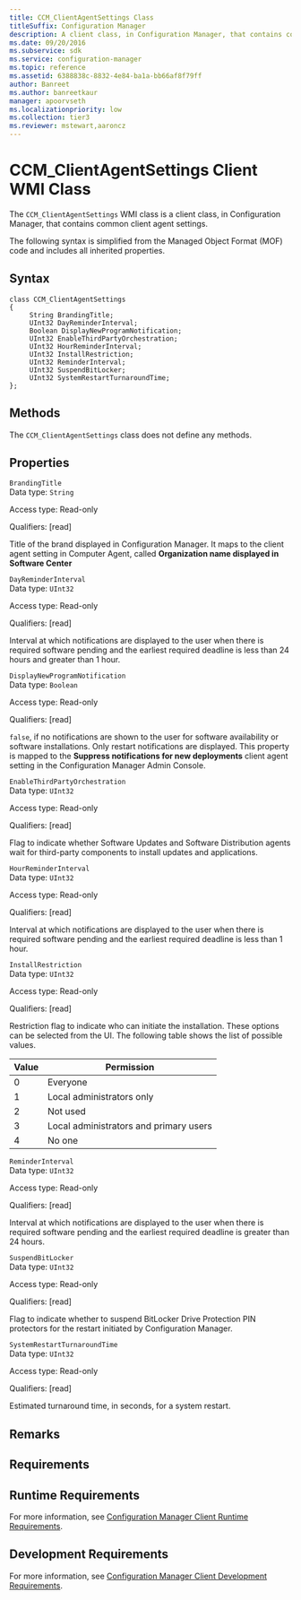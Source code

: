 ```yaml
---
title: CCM_ClientAgentSettings Class
titleSuffix: Configuration Manager
description: A client class, in Configuration Manager, that contains common client agent settings.
ms.date: 09/20/2016
ms.subservice: sdk
ms.service: configuration-manager
ms.topic: reference
ms.assetid: 6388838c-8832-4e84-ba1a-bb66af8f79ff
author: Banreet
ms.author: banreetkaur
manager: apoorvseth
ms.localizationpriority: low
ms.collection: tier3
ms.reviewer: mstewart,aaroncz 
---
```

# CCM_ClientAgentSettings Client WMI Class
The `CCM_ClientAgentSettings` WMI class is a client class, in Configuration Manager, that contains common client agent settings.  

 The following syntax is simplified from the Managed Object Format (MOF) code and includes all inherited properties.  

## Syntax  

```  
class CCM_ClientAgentSettings  
{  
     String BrandingTitle;  
     UInt32 DayReminderInterval;  
     Boolean DisplayNewProgramNotification;  
     UInt32 EnableThirdPartyOrchestration;  
     UInt32 HourReminderInterval;  
     UInt32 InstallRestriction;  
     UInt32 ReminderInterval;  
     UInt32 SuspendBitLocker;  
     UInt32 SystemRestartTurnaroundTime;  
};  
```  

## Methods  
 The `CCM_ClientAgentSettings` class does not define any methods.  

## Properties  
 `BrandingTitle`  
 Data type: `String`  

 Access type: Read-only  

 Qualifiers: [read]  

 Title of the brand displayed in Configuration Manager. It maps to the client agent setting in Computer Agent, called **Organization name displayed in Software Center**  

 `DayReminderInterval`  
 Data type: `UInt32`  

 Access type: Read-only  

 Qualifiers: [read]  

 Interval at which notifications are displayed to the user when there is required software pending and the earliest required deadline is less than 24 hours and greater than 1 hour.  

 `DisplayNewProgramNotification`  
 Data type: `Boolean`  

 Access type: Read-only  

 Qualifiers: [read]  

 `false`, if no notifications are shown to the user for software availability or software installations. Only restart notifications are displayed. This property is mapped to the **Suppress notifications for new deployments** client agent setting in the Configuration Manager Admin Console.  

 `EnableThirdPartyOrchestration`  
 Data type: `UInt32`  

 Access type: Read-only  

 Qualifiers: [read]  

 Flag to indicate whether Software Updates and Software Distribution agents wait for third-party components to install updates and applications.  

 `HourReminderInterval`  
 Data type: `UInt32`  

 Access type: Read-only  

 Qualifiers: [read]  

 Interval at which notifications are displayed to the user when there is required software pending and the earliest required deadline is less than 1 hour.  

 `InstallRestriction`  
 Data type: `UInt32`  

 Access type: Read-only  

 Qualifiers: [read]  

 Restriction flag to indicate who can initiate the installation. These options can be selected from the UI. The following table shows the list of possible values.  

|Value|Permission|  
|-----------|----------------|  
|0|Everyone|  
|1|Local administrators only|  
|2|Not used|  
|3|Local administrators and primary users|  
|4|No one|  

 `ReminderInterval`  
 Data type: `UInt32`  

 Access type: Read-only  

 Qualifiers: [read]  

 Interval at which notifications are displayed to the user when there is required software pending and the earliest required deadline is greater than 24 hours.  

 `SuspendBitLocker`  
 Data type: `UInt32`  

 Access type: Read-only  

 Qualifiers: [read]  

 Flag to indicate whether to suspend BitLocker Drive Protection PIN protectors for the restart initiated by Configuration Manager.  

 `SystemRestartTurnaroundTime`  
 Data type: `UInt32`  

 Access type: Read-only  

 Qualifiers: [read]  

 Estimated turnaround time, in seconds, for a system restart.  

## Remarks  

## Requirements  

## Runtime Requirements  
 For more information, see [Configuration Manager Client Runtime Requirements](../../../../../develop/core/reqs/client-runtime-requirements.md).  

## Development Requirements  
 For more information, see [Configuration Manager Client Development Requirements](../../../../../develop/core/reqs/client-development-requirements.md).  
